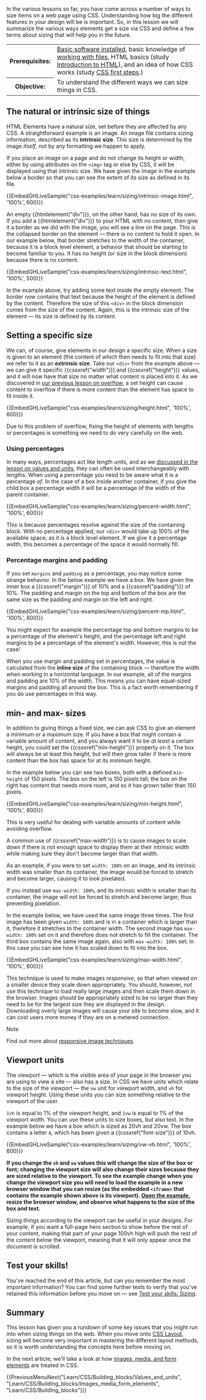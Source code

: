 

In the various lessons so far, you have come across a number of ways to size items on a web page using CSS. Understanding how big the different features in your design will be is important. So, in this lesson we will summarize the various ways elements get a size via CSS and define a few terms about sizing that will help you in the future.

<table>
  <tbody>
    <tr>
      <th scope="row">Prerequisites:</th>
      <td>
        <a
          href="/content/Learn/Getting_started_with_the_web/Installing_basic_software"
          >Basic software installed</a
        >, basic knowledge of
        <a
          href="/content/Learn/Getting_started_with_the_web/Dealing_with_files"
          >working with files</a
        >, HTML basics (study
        <a href="/content/Learn/HTML/Introduction_to_HTML"
          >Introduction to HTML</a
        >), and an idea of how CSS works (study
        <a href="/content/Learn/CSS/First_steps">CSS first steps</a>.)
      </td>
    </tr>
    <tr>
      <th scope="row">Objective:</th>
      <td>To understand the different ways we can size things in CSS.</td>
    </tr>
  </tbody>
</table>

## The natural or intrinsic size of things

HTML Elements have a natural size, set before they are affected by any CSS. A straightforward example is an image. An image file contains sizing information, described as its **intrinsic size**. This size is determined by the image _itself_, not by any formatting we happen to apply.

If you place an image on a page and do not change its height or width, either by using attributes on the `<img>` tag or else by CSS, it will be displayed using that intrinsic size. We have given the image in the example below a border so that you can see the extent of its size as defined in its file.

{{EmbedGHLiveSample("css-examples/learn/sizing/intrinsic-image.html", '100%', 600)}}

An empty {{htmlelement("div")}}, on the other hand, has no size of its own. If you add a {{htmlelement("div")}} to your HTML with no content, then give it a border as we did with the image, you will see a line on the page. This is the collapsed border on the element — there is no content to hold it open. In our example below, that border stretches to the width of the container, because it is a block level element, a behavior that should be starting to become familiar to you. It has no height (or size in the block dimension) because there is no content.

{{EmbedGHLiveSample("css-examples/learn/sizing/intrinsic-text.html", '100%', 500)}}

In the example above, try adding some text inside the empty element. The border now contains that text because the height of the element is defined by the content. Therefore the size of this `<div>` in the block dimension comes from the size of the content. Again, this is the intrinsic size of the element — its size is defined by its content.

## Setting a specific size

We can, of course, give elements in our design a specific size. When a size is given to an element (the content of which then needs to fit into that size) we refer to it as an **extrinsic size**. Take our `<div>` from the example above — we can give it specific {{cssxref("width")}} and {{cssxref("height")}} values, and it will now have that size no matter what content is placed into it. As we discovered in [our previous lesson on overflow](/content/Learn/CSS/Building_blocks/Overflowing_content), a set height can cause content to overflow if there is more content than the element has space to fit inside it.

{{EmbedGHLiveSample("css-examples/learn/sizing/height.html", '100%', 600)}}

Due to this problem of overflow, fixing the height of elements with lengths or percentages is something we need to do very carefully on the web.

### Using percentages

In many ways, percentages act like length units, and as we [discussed in the lesson on values and units](/content/Learn/CSS/Building_blocks/Values_and_units#percentages), they can often be used interchangeably with lengths. When using a percentage you need to be aware what it is a percentage _of_. In the case of a box inside another container, if you give the child box a percentage width it will be a percentage of the width of the parent container.

{{EmbedGHLiveSample("css-examples/learn/sizing/percent-width.html", '100%', 600)}}

This is because percentages resolve against the size of the containing block. With no percentage applied, our `<div>` would take up 100% of the available space, as it is a block level element. If we give it a percentage width, this becomes a percentage of the space it would normally fill.

### Percentage margins and padding

If you set `margins` and `padding` as a percentage, you may notice some strange behavior. In the below example we have a box. We have given the inner box a {{cssxref("margin")}} of 10% and a {{cssxref("padding")}} of 10%. The padding and margin on the top and bottom of the box are the same size as the padding and margin on the left and right.

{{EmbedGHLiveSample("css-examples/learn/sizing/percent-mp.html", '100%', 800)}}

You might expect for example the percentage top and bottom margins to be a percentage of the element's height, and the percentage left and right margins to be a percentage of the element's width. However, this is not the case!

When you use margin and padding set in percentages, the value is calculated from the **inline size** of the containing block — therefore the width when working in a horizontal language. In our example, all of the margins and padding are 10% of the width. This means you can have equal-sized margins and padding all around the box. This is a fact worth remembering if you do use percentages in this way.

## min- and max- sizes

In addition to giving things a fixed size, we can ask CSS to give an element a minimum or a maximum size. If you have a box that might contain a variable amount of content, and you always want it to be _at least_ a certain height, you could set the {{cssxref("min-height")}} property on it. The box will always be at least this height, but will then grow taller if there is more content than the box has space for at its minimum height.

In the example below you can see two boxes, both with a defined `min-height` of 150 pixels. The box on the left is 150 pixels tall; the box on the right has content that needs more room, and so it has grown taller than 150 pixels.

{{EmbedGHLiveSample("css-examples/learn/sizing/min-height.html", '100%', 800)}}

This is very useful for dealing with variable amounts of content while avoiding overflow.

A common use of {{cssxref("max-width")}} is to cause images to scale down if there is not enough space to display them at their intrinsic width while making sure they don't become larger than that width.

As an example, if you were to set `width: 100%` on an image, and its intrinsic width was smaller than its container, the image would be forced to stretch and become larger, causing it to look pixelated.

If you instead use `max-width: 100%`, and its intrinsic width is smaller than its container, the image will not be forced to stretch and become larger, thus preventing pixelation.

In the example below, we have used the same image three times. The first image has been given `width: 100%` and is in a container which is larger than it, therefore it stretches to the container width. The second image has `max-width: 100%` set on it and therefore does not stretch to fill the container. The third box contains the same image again, also with `max-width: 100%` set; in this case you can see how it has scaled down to fit into the box.

{{EmbedGHLiveSample("css-examples/learn/sizing/max-width.html", '100%', 800)}}

This technique is used to make images _responsive_, so that when viewed on a smaller device they scale down appropriately. You should, however, not use this technique to load really large images and then scale them down in the browser. Images should be appropriately sized to be no larger than they need to be for the largest size they are displayed in the design. Downloading overly large images will cause your site to become slow, and it can cost users more money if they are on a metered connection.

> [!NOTE]
> Find out more about [responsive image techniques](/content/Learn/HTML/Multimedia_and_embedding/Responsive_images).

## Viewport units

The viewport — which is the visible area of your page in the browser you are using to view a site — also has a size. In CSS we have units which relate to the size of the viewport — the `vw` unit for viewport width, and `vh` for viewport height. Using these units you can size something relative to the viewport of the user.

`1vh` is equal to 1% of the viewport height, and `1vw` is equal to 1% of the viewport width. You can use these units to size boxes, but also text. In the example below we have a box which is sized as 20vh and 20vw. The box contains a letter `A`, which has been given a {{cssxref("font-size")}} of 10vh.

{{EmbedGHLiveSample("css-examples/learn/sizing/vw-vh.html", '100%', 600)}}

**If you change the `vh` and `vw` values this will change the size of the box or font; changing the viewport size will also change their sizes because they are sized relative to the viewport. To see the example change when you change the viewport size you will need to load the example in a new browser window that you can resize (as the embedded `<iframe>` that contains the example shown above is its viewport). [Open the example](https://mdn.github.io/css-examples/learn/sizing/vw-vh.html), resize the browser window, and observe what happens to the size of the box and text.**

Sizing things according to the viewport can be useful in your designs. For example, if you want a full-page hero section to show before the rest of your content, making that part of your page 100vh high will push the rest of the content below the viewport, meaning that it will only appear once the document is scrolled.

## Test your skills!

You've reached the end of this article, but can you remember the most important information? You can find some further tests to verify that you've retained this information before you move on — see [Test your skills: Sizing](/content/Learn/CSS/Building_blocks/Sizing_tasks).

## Summary

This lesson has given you a rundown of some key issues that you might run into when sizing things on the web. When you move onto [CSS Layout](/content/Learn/CSS/CSS_layout), sizing will become very important in mastering the different layout methods, so it is worth understanding the concepts here before moving on.

In the next article, we'll take a look at how [images, media, and form elements](/content/Learn/CSS/Building_blocks/Images_media_form_elements) are treated in CSS.

{{PreviousMenuNext("Learn/CSS/Building_blocks/Values_and_units", "Learn/CSS/Building_blocks/Images_media_form_elements", "Learn/CSS/Building_blocks")}}
